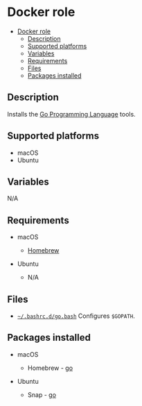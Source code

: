 # Docker role

- [Docker role](#docker-role)
  - [Description](#description)
  - [Supported platforms](#supported-platforms)
  - [Variables](#variables)
  - [Requirements](#requirements)
  - [Files](#files)
  - [Packages installed](#packages-installed)

## Description

Installs the [Go Programming Language](https://go.dev/) tools.

## Supported platforms

- macOS
- Ubuntu

## Variables

N/A

## Requirements

- macOS
  - [Homebrew](../homebrew/README.md)

- Ubuntu
  - N/A

## Files

- [`~/.bashrc.d/go.bash`](files/go.bash) Configures `$GOPATH`.

## Packages installed

- macOS
  - Homebrew - [go](https://formulae.brew.sh/formula/go)

- Ubuntu
  - Snap - [go](https://snapcraft.io/go)
